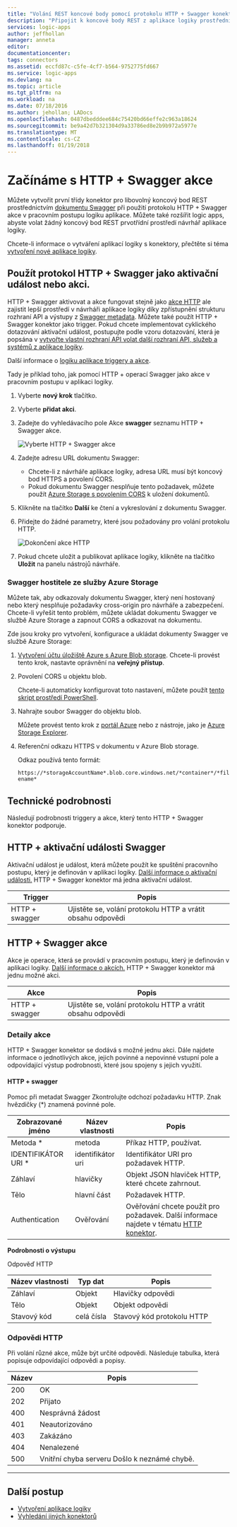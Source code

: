 ```yaml
---
title: "Volání REST koncové body pomocí protokolu HTTP + Swagger konektor pro Azure Logic Apps | Microsoft Docs"
description: "Připojit k koncové body REST z aplikace logiky prostřednictvím Swagger pomocí protokolu HTTP + Swagger konektoru"
services: logic-apps
author: jeffhollan
manager: anneta
editor: 
documentationcenter: 
tags: connectors
ms.assetid: eccfd87c-c5fe-4cf7-b564-9752775fd667
ms.service: logic-apps
ms.devlang: na
ms.topic: article
ms.tgt_pltfrm: na
ms.workload: na
ms.date: 07/18/2016
ms.author: jehollan; LADocs
ms.openlocfilehash: 0487dbedddee684c75420bd66effe2c963a18624
ms.sourcegitcommit: be9a42d7b321304d9a33786ed8e2b9b972a5977e
ms.translationtype: MT
ms.contentlocale: cs-CZ
ms.lasthandoff: 01/19/2018
---
```

# <a name="get-started-with-the-http--swagger-action"></a>Začínáme s HTTP + Swagger akce

Můžete vytvořit první třídy konektor pro libovolný koncový bod REST prostřednictvím [dokumentu Swagger](https://swagger.io) při použití protokolu HTTP + Swagger akce v pracovním postupu logiku aplikace. Můžete také rozšířit logic apps, abyste volat žádný koncový bod REST prvotřídní prostředí návrhář aplikace logiky.

Chcete-li informace o vytváření aplikací logiky s konektory, přečtěte si téma [vytvoření nové aplikace logiky](../logic-apps/quickstart-create-first-logic-app-workflow.md).

## <a name="use-http--swagger-as-a-trigger-or-an-action"></a>Použít protokol HTTP + Swagger jako aktivační událost nebo akci.

HTTP + Swagger aktivovat a akce fungovat stejně jako [akce HTTP](connectors-native-http.md) ale zajistit lepší prostředí v návrháři aplikace logiky díky zpřístupnění strukturu rozhraní API a výstupy z [Swagger metadata](https://swagger.io). Můžete také použít HTTP + Swagger konektor jako trigger. Pokud chcete implementovat cyklického dotazování aktivační událost, postupujte podle vzoru dotazování, která je popsána v [vytvořte vlastní rozhraní API volat další rozhraní API, služeb a systémů z aplikace logiky](../logic-apps/logic-apps-create-api-app.md#polling-triggers).

Další informace o [logiku aplikace triggery a akce](connectors-overview.md).

Tady je příklad toho, jak pomocí HTTP + operací Swagger jako akce v pracovním postupu v aplikaci logiky.

1. Vyberte **nový krok** tlačítko.
2. Vyberte **přidat akci**.
3. Zadejte do vyhledávacího pole Akce **swagger** seznamu HTTP + Swagger akce.
   
    ![Vyberte HTTP + Swagger akce](./media/connectors-native-http-swagger/using-action-1.png)
4. Zadejte adresu URL dokumentu Swagger:
   
   * Chcete-li z návrháře aplikace logiky, adresa URL musí být koncový bod HTTPS a povolení CORS.
   * Pokud dokumentu Swagger nesplňuje tento požadavek, můžete použít [Azure Storage s povolením CORS](#hosting-swagger-from-storage) k uložení dokumentů.
5. Klikněte na tlačítko **Další** ke čtení a vykreslování z dokumentu Swagger.
6. Přidejte do žádné parametry, které jsou požadovány pro volání protokolu HTTP.
   
    ![Dokončení akce HTTP](./media/connectors-native-http-swagger/using-action-2.png)
7. Pokud chcete uložit a publikovat aplikace logiky, klikněte na tlačítko **Uložit** na panelu nástrojů návrháře.

### <a name="host-swagger-from-azure-storage"></a>Swagger hostitele ze služby Azure Storage
Můžete tak, aby odkazovaly dokumentu Swagger, který není hostovaný nebo který nesplňuje požadavky cross-origin pro návrháře a zabezpečení. Chcete-li vyřešit tento problém, můžete ukládat dokumentu Swagger ve službě Azure Storage a zapnout CORS a odkazovat na dokumentu.  

Zde jsou kroky pro vytvoření, konfigurace a ukládat dokumenty Swagger ve službě Azure Storage:

1. [Vytvoření účtu úložiště Azure s Azure Blob storage](../storage/common/storage-create-storage-account.md). Chcete-li provést tento krok, nastavte oprávnění na **veřejný přístup**.

2. Povolení CORS u objektu blob. 

   Chcete-li automaticky konfigurovat toto nastavení, můžete použít [tento skript prostředí PowerShell](https://github.com/logicappsio/EnableCORSAzureBlob/blob/master/EnableCORSAzureBlob.ps1).

3. Nahrajte soubor Swagger do objektu blob. 

   Můžete provést tento krok z [portál Azure](https://portal.azure.com) nebo z nástroje, jako je [Azure Storage Explorer](http://storageexplorer.com/).

4. Referenční odkazu HTTPS v dokumentu v Azure Blob storage. 

   Odkaz používá tento formát:

   `https://*storageAccountName*.blob.core.windows.net/*container*/*filename*`

## <a name="technical-details"></a>Technické podrobnosti
Následují podrobnosti triggery a akce, který tento HTTP + Swagger konektor podporuje.

## <a name="http--swagger-triggers"></a>HTTP + aktivační události Swagger
Aktivační událost je událost, která můžete použít ke spuštění pracovního postupu, který je definován v aplikaci logiky. [Další informace o aktivační události.](connectors-overview.md) HTTP + Swagger konektor má jedna aktivační událost.

| Trigger | Popis |
| --- | --- |
| HTTP + swagger |Ujistěte se, volání protokolu HTTP a vrátit obsahu odpovědi |

## <a name="http--swagger-actions"></a>HTTP + Swagger akce
Akce je operace, která se provádí v pracovním postupu, který je definován v aplikaci logiky. [Další informace o akcích.](connectors-overview.md) HTTP + Swagger konektor má jednu možné akci.

| Akce | Popis |
| --- | --- |
| HTTP + swagger |Ujistěte se, volání protokolu HTTP a vrátit obsahu odpovědi |

### <a name="action-details"></a>Detaily akce
HTTP + Swagger konektor se dodává s možné jednu akci. Dále najdete informace o jednotlivých akce, jejich povinné a nepovinné vstupní pole a odpovídající výstup podrobnosti, které jsou spojeny s jejich využití.

#### <a name="http--swagger"></a>HTTP + swagger
Pomoc při metadat Swagger Zkontrolujte odchozí požadavku HTTP.
Znak hvězdičky (*) znamená povinné pole.

| Zobrazované jméno | Název vlastnosti | Popis |
| --- | --- | --- |
| Metoda * |metoda |Příkaz HTTP, používat. |
| IDENTIFIKÁTOR URI * |identifikátor uri |Identifikátor URI pro požadavek HTTP. |
| Záhlaví |hlavičky |Objekt JSON hlaviček HTTP, které chcete zahrnout. |
| Tělo |hlavní část |Požadavek HTTP. |
| Authentication |Ověřování |Ověřování chcete použít pro požadavek. Další informace najdete v tématu [HTTP konektor](connectors-native-http.md#authentication). |

**Podrobnosti o výstupu**

Odpověď HTTP

| Název vlastnosti | Typ dat | Popis |
| --- | --- | --- |
| Záhlaví |Objekt |Hlavičky odpovědi |
| Tělo |Objekt |Objekt odpovědi |
| Stavový kód |celá čísla |Stavový kód protokolu HTTP |

### <a name="http-responses"></a>Odpovědi HTTP
Při volání různé akce, může být určité odpovědi. Následuje tabulka, která popisuje odpovídající odpovědi a popisy.

| Název | Popis |
| --- | --- |
| 200 |OK |
| 202 |Přijato |
| 400 |Nesprávná žádost |
| 401 |Neautorizováno |
| 403 |Zakázáno |
| 404 |Nenalezené |
| 500 |Vnitřní chyba serveru Došlo k neznámé chybě. |

- - -
## <a name="next-steps"></a>Další postup

* [Vytvoření aplikace logiky](../logic-apps/quickstart-create-first-logic-app-workflow.md)
* [Vyhledání jiných konektorů](apis-list.md)